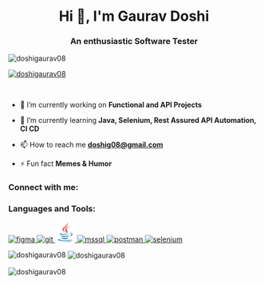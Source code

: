 <h1 align="center">Hi 👋, I'm Gaurav Doshi</h1>
<h3 align="center">An enthusiastic Software Tester</h3>

<p align="left"> <img src="https://komarev.com/ghpvc/?username=doshigaurav08&label=Profile%20views&color=0e75b6&style=flat" alt="doshigaurav08" /> </p>

<p align="left"> <a href="https://github.com/ryo-ma/github-profile-trophy"><img src="https://github-profile-trophy.vercel.app/?username=doshigaurav08" alt="doshigaurav08" /></a> </p>

<p align="left"> <a href="https://twitter.com/" target="blank"><img src="https://img.shields.io/twitter/follow/?logo=twitter&style=for-the-badge" alt="" /></a> </p>

- 🔭 I’m currently working on **Functional and API Projects**

- 🌱 I’m currently learning **Java, Selenium, Rest Assured API Automation, CI CD**

- 📫 How to reach me **doshig08@gmail.com**

- ⚡ Fun fact **Memes & Humor**

<h3 align="left">Connect with me:</h3>
<p align="left">
</p>

<h3 align="left">Languages and Tools:</h3>
<p align="left"> <a href="https://www.figma.com/" target="_blank" rel="noreferrer"> <img src="https://www.vectorlogo.zone/logos/figma/figma-icon.svg" alt="figma" width="40" height="40"/> </a> <a href="https://git-scm.com/" target="_blank" rel="noreferrer"> <img src="https://www.vectorlogo.zone/logos/git-scm/git-scm-icon.svg" alt="git" width="40" height="40"/> </a> <a href="https://www.java.com" target="_blank" rel="noreferrer"> <img src="https://raw.githubusercontent.com/devicons/devicon/master/icons/java/java-original.svg" alt="java" width="40" height="40"/> </a> <a href="https://www.microsoft.com/en-us/sql-server" target="_blank" rel="noreferrer"> <img src="https://www.svgrepo.com/show/303229/microsoft-sql-server-logo.svg" alt="mssql" width="40" height="40"/> </a> <a href="https://postman.com" target="_blank" rel="noreferrer"> <img src="https://www.vectorlogo.zone/logos/getpostman/getpostman-icon.svg" alt="postman" width="40" height="40"/> </a> <a href="https://www.selenium.dev" target="_blank" rel="noreferrer"> <img src="https://raw.githubusercontent.com/detain/svg-logos/780f25886640cef088af994181646db2f6b1a3f8/svg/selenium-logo.svg" alt="selenium" width="40" height="40"/> </a> </p>

<p><img align="left" src="https://github-readme-stats.vercel.app/api/top-langs?username=doshigaurav08&show_icons=true&locale=en&layout=compact" alt="doshigaurav08" /></p>

<p>&nbsp;<img align="center" src="https://github-readme-stats.vercel.app/api?username=doshigaurav08&show_icons=true&locale=en" alt="doshigaurav08" /></p>

<p><img align="center" src="https://github-readme-streak-stats.herokuapp.com/?user=doshigaurav08&" alt="doshigaurav08" /></p>
